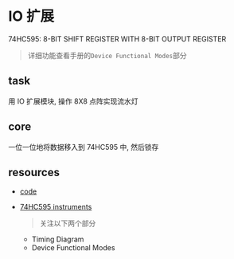 # IO 扩展

74HC595: 8-BIT SHIFT REGISTER WITH 8-BIT OUTPUT REGISTER

> 详细功能查看手册的`Device Functional Modes`部分

## task

用 IO 扩展模块, 操作 8X8 点阵实现流水灯

## core

一位一位地将数据移入到 74HC595 中, 然后锁存

## resources

- [code](https://github.com/dzylikecode/MCU-8051/blob/master/experiment/07-IO-74HC595/main.c)
- [74HC595 instruments](https://www.ti.com/lit/ds/symlink/sn74hc595.pdf?ts=1663727421518&ref_url=https%253A%252F%252Fwww.google.com%252F)

  > 关注以下两个部分

  - Timing Diagram
  - Device Functional Modes
